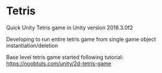 # Tetris
Quick Unity Tetris game in Unity version 2018.3.0f2

Developing to run entire tetris game from single game object instantiation/deletion

Base level tetris game started following tutorial: https://noobtuts.com/unity/2d-tetris-game